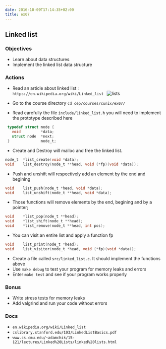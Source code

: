```yaml
---
date: 2016-10-09T17:14:35+02:00
title: ex07
---
```


## Linked list

### Objectives

- Learn about data structures
- Implement the linked list data structure

### Actions

- Read an article about linked list : `https://en.wikipedia.org/wiki/Linked_list `
  ![lists](http://i.stack.imgur.com/xsmmq.png)

- Go to the course directory `cd cep/courses/cunix/ex07/`
- Read carefully the file `include/linked_list.h` you will need to implement the prototype described here

```c
 typedef struct node {
   void         *data;
   struct node  *next;
 }              node_t;
```

- Create and Destroy will malloc and free the linked list.

```c
node_t  *list_create(void *data);
void    list_destroy(node_t **head, void (*fp)(void *data));
```

- Push and unshift will respectively add an element by the end and begining

```c
void    list_push(node_t *head, void *data);
void    list_unshift(node_t **head, void *data);
```

- Those functions will remove elements by the end, begining and by a pointer;

```c
void    *list_pop(node_t **head);
void    *list_shift(node_t **head);
void    *list_remove(node_t **head, int pos);
```

- You can visit an entire list and apply a function fp

```c
void    list_print(node_t *head);
void    list_visitor(node_t *head, void (*fp)(void *data));
```

- Create a file called `src/linked_list.c`. It should implement the functions above
- Use `make debug` to test your program for memory leaks and errors
- Enter `make test` and see if your program works properly

### Bonus

- Write stress tests for memory leaks
- Add valgrind and run your code without errors

### Docs

- `en.wikipedia.org/wiki/Linked_list`
- `cslibrary.stanford.edu/103/LinkedListBasics.pdf`
- `www.cs.cmu.edu/~adamchik/15-121/lectures/Linked%20Lists/linked%20lists.html`
